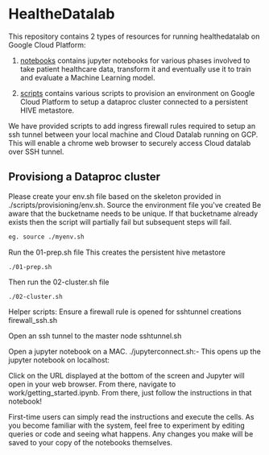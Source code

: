 # HealtheDatalab 

This repository contains 2 types of resources for running healthedatalab on Google Cloud Platform:  

1. [notebooks](https://github.com/rasalt/hdl-demo/tree/master/notebooks "Jupyter Notebooks") contains jupyter notebooks for various phases involved to take patient healthcare data, transform it and eventually use it to train and evaluate a Machine Learning model.  

2. [scripts](https://github.com/rasalt/hdl-demo/tree/master/scripts "Shell scripts") contains various scripts to provision an environment on Google Cloud Platform to setup a dataproc cluster connected to a persistent HIVE metastore.  

We have provided scripts to add ingress firewall rules required to setup an ssh tunnel between your local machine and Cloud Datalab running on GCP. This will enable a chrome web browser to securely access Cloud datalab over SSH tunnel.  

## Provisiong a Dataproc cluster

Please create your env.sh file based on the skeleton provided in 
 ./scripts/provisioning/env.sh.
Source the environment file you've created
Be aware that the bucketname needs to be unique. If that bucketname already exists then the script will partially fail but subsequent steps will fail.
```bash
eg. source ./myenv.sh
```

Run the 01-prep.sh file
This creates the persistent hive metastore
```
./01-prep.sh
```

Then run the 02-cluster.sh file
```
./02-cluster.sh
```
Helper scripts:
Ensure a firewall rule is opened for sshtunnel creations
firewall_ssh.sh

Open an ssh tunnel to the master node
sshtunnel.sh

Open a jupyter notebook on a MAC.
./jupyterconnect.sh:- This opens up the jupyter notebook on localhost:<port>


Click on the URL displayed at the bottom of the screen and Jupyter will open in your web browser. From there, navigate to work/getting_started.ipynb. From there, just follow the instructions in that notebook!

First-time users can simply read the instructions and execute the cells. As you become familiar with the system, feel free to experiment by editing queries or code and seeing what happens. Any changes you make will be saved to your copy of the notebooks themselves.
